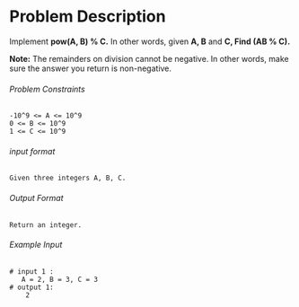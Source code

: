 # Problem Description

Implement **pow(A, B) % C.**
In other words, given **A, B** and **C, Find (AB % C).**

**Note:** The remainders on division cannot be negative. In other words, make sure the answer you return is non-negative.

###### Problem Constraints

```
-10^9 <= A <= 10^9
0 <= B <= 10^9
1 <= C <= 10^9
```

###### input format

``` 
Given three integers A, B, C.
```

###### Output Format

```
Return an integer.
```

###### Example Input

```
# input 1 : 
   A = 2, B = 3, C = 3
# output 1: 
    2
```
